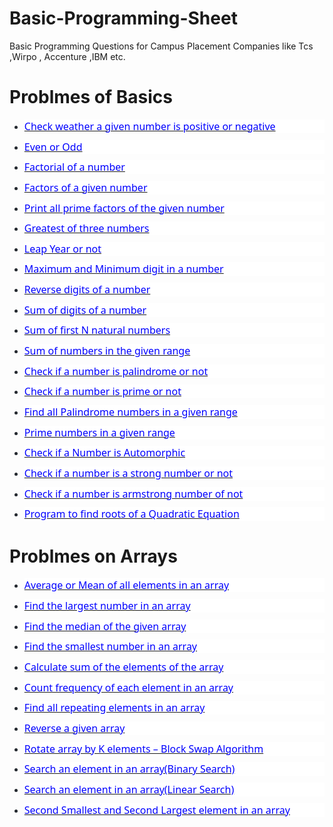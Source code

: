 # Basic-Programming-Sheet
Basic Programming Questions for Campus Placement Companies like Tcs ,Wirpo , Accenture ,IBM etc.

<h1>Problmes of Basics</h1>

<ul style="margin-bottom:0cm;margin-top:0cm;" type="disc">
    <li style='margin-top:3.0pt;margin-right:0cm;margin-bottom:8.0pt;margin-left:0cm;line-height:normal;font-size:15px;font-family:"Calibri",sans-serif;color:#24292F;background:white;'><span style='font-size:16px;font-family:"Segoe UI",sans-serif;'><a href="https://github.com/vishnu9701/Basic-Programming-Sheet/blob/main/Basic%20Questions%20on%20Number/Check%20weather%20a%20given%20number%20is%20positive%20or%20negative.cpp" title="Check weather a given number is positive or negative.cpp"><span style="color:blue;">Check weather a given number is positive or negative</span></a></span></li>
    <li style='margin-top:3.0pt;margin-right:0cm;margin-bottom:8.0pt;margin-left:0cm;line-height:normal;font-size:15px;font-family:"Calibri",sans-serif;color:#24292F;background:white;'><span style='font-size:16px;font-family:"Segoe UI",sans-serif;'><a href="https://github.com/vishnu9701/Basic-Programming-Sheet/blob/main/Basic%20Questions%20on%20Number/Even%20or%20Odd.cpp" title="Even or Odd.cpp"><span style="color:blue;">Even or Odd</span></a></span></li>
    <li style='margin-top:3.0pt;margin-right:0cm;margin-bottom:8.0pt;margin-left:0cm;line-height:normal;font-size:15px;font-family:"Calibri",sans-serif;color:#24292F;background:white;'><span style='font-size:16px;font-family:"Segoe UI",sans-serif;'><a href="https://github.com/vishnu9701/Basic-Programming-Sheet/blob/main/Basic%20Questions%20on%20Number/Factorial%20of%20a%20number.cpp" title="Factorial of a number.cpp"><span style="color:blue;">Factorial of a number</span></a></span></li>
    <li style='margin-top:3.0pt;margin-right:0cm;margin-bottom:8.0pt;margin-left:0cm;line-height:normal;font-size:15px;font-family:"Calibri",sans-serif;color:#24292F;background:white;'><span style='font-size:16px;font-family:"Segoe UI",sans-serif;'><a href="https://github.com/vishnu9701/Basic-Programming-Sheet/blob/main/Basic%20Questions%20on%20Number/Factors%20of%20a%20given%20number.cpp" title="Factors of a given number.cpp"><span style="color:blue;">Factors of a given number</span></a></span></li>
    <li style='margin-top:3.0pt;margin-right:0cm;margin-bottom:8.0pt;margin-left:0cm;line-height:normal;font-size:15px;font-family:"Calibri",sans-serif;color:#24292F;background:white;'><span style='font-size:16px;font-family:"Segoe UI",sans-serif;'><a href="https://github.com/vishnu9701/Basic-Programming-Sheet/blob/main/Basic%20Questions%20on%20Number/Print%20all%20prime%20factors%20of%20the%20given%20number.cpp" title="Print all prime factors of the given number.cpp"><span style="color:blue;">Print all prime factors of the given number</span></a></span></li>
    <li style='margin-top:3.0pt;margin-right:0cm;margin-bottom:8.0pt;margin-left:0cm;line-height:normal;font-size:15px;font-family:"Calibri",sans-serif;color:#24292F;background:white;'><span style='font-size:16px;font-family:"Segoe UI",sans-serif;'><a href="https://github.com/vishnu9701/Basic-Programming-Sheet/blob/main/Basic%20Questions%20on%20Number/Greatest%20of%20three%20numbers.cpp" title="Greatest of three numbers.cpp"><span style="color:blue;">Greatest of three numbers</span></a></span></li>
    <li style='margin-top:3.0pt;margin-right:0cm;margin-bottom:8.0pt;margin-left:0cm;line-height:normal;font-size:15px;font-family:"Calibri",sans-serif;color:#24292F;background:white;'><span style='font-size:16px;font-family:"Segoe UI",sans-serif;'><a href="https://github.com/vishnu9701/Basic-Programming-Sheet/blob/main/Basic%20Questions%20on%20Number/Leap%20Year%20or%20not.cpp" title="Leap Year or not.cpp"><span style="color:blue;">Leap Year or not</span></a></span></li>
    <li style='margin-top:3.0pt;margin-right:0cm;margin-bottom:8.0pt;margin-left:0cm;line-height:normal;font-size:15px;font-family:"Calibri",sans-serif;color:#24292F;background:white;'><span style='font-size:16px;font-family:"Segoe UI",sans-serif;'><a href="https://github.com/vishnu9701/Basic-Programming-Sheet/blob/main/Basic%20Questions%20on%20Number/Maximum%20and%20Minimum%20digit%20in%20a%20number.cpp" title="Maximum and Minimum digit in a number.cpp"><span style="color:blue;">Maximum and Minimum digit in a number</span></a></span></li>
    <li style='margin-top:3.0pt;margin-right:0cm;margin-bottom:8.0pt;margin-left:0cm;line-height:normal;font-size:15px;font-family:"Calibri",sans-serif;color:#24292F;background:white;'><span style='font-size:16px;font-family:"Segoe UI",sans-serif;'><a href="https://github.com/vishnu9701/Basic-Programming-Sheet/blob/main/Basic%20Questions%20on%20Number/Reverse%20digits%20of%20a%20number.cpp" title="Reverse digits of a number.cpp"><span style="color:blue;">Reverse digits of a number</span></a></span></li>
    <li style='margin-top:3.0pt;margin-right:0cm;margin-bottom:8.0pt;margin-left:0cm;line-height:normal;font-size:15px;font-family:"Calibri",sans-serif;color:#24292F;background:white;'><span style='font-size:16px;font-family:"Segoe UI",sans-serif;'><a href="https://github.com/vishnu9701/Basic-Programming-Sheet/blob/main/Basic%20Questions%20on%20Number/Sum%20of%20digits%20of%20a%20number.cpp" title="Sum of digits of a number.cpp"><span style="color:blue;">Sum of digits of a number</span></a></span></li>
    <li style='margin-top:3.0pt;margin-right:0cm;margin-bottom:8.0pt;margin-left:0cm;line-height:normal;font-size:15px;font-family:"Calibri",sans-serif;color:#24292F;background:white;'><span style='font-size:16px;font-family:"Segoe UI",sans-serif;'><a href="https://github.com/vishnu9701/Basic-Programming-Sheet/blob/main/Basic%20Questions%20on%20Number/Sum%20of%20first%20N%20natural%20numbers.cpp" title="Sum of first N natural numbers.cpp"><span style="color:blue;">Sum of first N natural numbers</span></a></span></li>
    <li style='margin-top:3.0pt;margin-right:0cm;margin-bottom:8.0pt;margin-left:0cm;line-height:normal;font-size:15px;font-family:"Calibri",sans-serif;color:#24292F;background:white;'><span style='font-size:16px;font-family:"Segoe UI",sans-serif;'><a href="https://github.com/vishnu9701/Basic-Programming-Sheet/blob/main/Basic%20Questions%20on%20Number/Sum%20of%20numbers%20in%20the%20given%20range.cpp" title="Sum of numbers in the given range.cpp"><span style="color:blue;">Sum of numbers in the given range</span></a></span></li>
    <li style='margin-top:3.0pt;margin-right:0cm;margin-bottom:8.0pt;margin-left:0cm;line-height:normal;font-size:15px;font-family:"Calibri",sans-serif;color:#24292F;background:white;'><span style='font-size:16px;font-family:"Segoe UI",sans-serif;'><a href="https://github.com/vishnu9701/Basic-Programming-Sheet/blob/main/Basic%20Questions%20on%20Number/Check%20if%20a%20number%20is%20palindrome%20or%20not.cpp" title="Check if a number is palindrome or not.cpp"><span style="color:     blue;">Check if a number is palindrome or not</span></a></span></li>
    <li style='margin-top:3.0pt;margin-right:0cm;margin-bottom:8.0pt;margin-left:0cm;line-height:normal;font-size:15px;font-family:"Calibri",sans-serif;color:#24292F;background:white;'><span style='font-size:16px;font-family:"Segoe UI",sans-serif;'><a href="https://github.com/vishnu9701/Basic-Programming-Sheet/blob/main/Basic%20Questions%20on%20Number/Check%20if%20a%20number%20is%20prime%20or%20not.cpp" title="Check if a number is prime or not.cpp"><span style="color:blue;">Check if a number is prime or not</span></a></span></li>
    <li style='margin-top:3.0pt;margin-right:0cm;margin-bottom:8.0pt;margin-left:0cm;line-height:normal;font-size:15px;font-family:"Calibri",sans-serif;color:#24292F;background:white;'><span style='font-size:16px;font-family:"Segoe UI",sans-serif;'><a href="https://github.com/vishnu9701/Basic-Programming-Sheet/blob/main/Basic%20Questions%20on%20Number/Find%20all%20Palindrome%20numbers%20in%20a%20given%20range.cpp" title="Find all Palindrome numbers in a given range.cpp"><span style="color:blue;">Find all Palindrome numbers in a given range</span></a></span></li>
    <li style='margin-top:3.0pt;margin-right:0cm;margin-bottom:8.0pt;margin-left:0cm;line-height:normal;font-size:15px;font-family:"Calibri",sans-serif;color:#24292F;background:white;'><span style='font-size:16px;font-family:"Segoe UI",sans-serif;'><a href="https://github.com/vishnu9701/Basic-Programming-Sheet/blob/main/Basic%20Questions%20on%20Number/Prime%20numbers%20in%20a%20given%20range.cpp" title="Prime numbers in a given range.cpp"><span style="color:blue;">Prime numbers in a given range</span></a></span></li>
    <li style='margin-top:0cm;margin-right:0cm;margin-bottom:8.0pt;margin-left:0cm;line-height:normal;font-size:15px;font-family:"Calibri",sans-serif;color:#24292F;background:white;'><span style='font-size:16px;font-family:"Segoe UI",sans-serif;'><a href="https://github.com/vishnu9701/Basic-Programming-Sheet/blob/main/Basic%20Questions%20on%20Number/Check%20if%20a%20Number%20is%20Automorphic.cpp" title="Check if a Number is Automorphic.cpp"><span style="color:blue;">Check if a Number is Automorphic</span></a></span></li>
    <li style='margin-top:3.0pt;margin-right:0cm;margin-bottom:8.0pt;margin-left:0cm;line-height:normal;font-size:15px;font-family:"Calibri",sans-serif;color:#24292F;background:white;'><span style='font-size:16px;font-family:"Segoe UI",sans-serif;'><a href="https://github.com/vishnu9701/Basic-Programming-Sheet/blob/main/Basic%20Questions%20on%20Number/Check%20if%20a%20number%20is%20a%20strong%20number%20or%20not.cpp" title="Check if a number is a strong number or not.cpp"><span style="color:blue;">Check if a number is a strong number or not</span></a></span></li>
    <li style='margin-top:3.0pt;margin-right:0cm;margin-bottom:8.0pt;margin-left:0cm;line-height:normal;font-size:15px;font-family:"Calibri",sans-serif;color:#24292F;background:white;'><span style='font-size:16px;font-family:"Segoe UI",sans-serif;'><a href="https://github.com/vishnu9701/Basic-Programming-Sheet/blob/main/Basic%20Questions%20on%20Number/Check%20if%20a%20number%20is%20armstrong%20number%20of%20not.cpp" title="Check if a number is armstrong number of not.cpp"><span style="color:blue;">Check if a number is armstrong number of not</span></a></span></li>
    <li style='margin-top:3.0pt;margin-right:0cm;margin-bottom:8.0pt;margin-left:0cm;line-height:normal;font-size:15px;font-family:"Calibri",sans-serif;color:#24292F;background:white;'><span style='font-size:16px;font-family:"Segoe UI",sans-serif;'><a href="https://github.com/vishnu9701/Basic-Programming-Sheet/blob/main/Basic%20Questions%20on%20Number/Program%20to%20find%20roots%20of%20a%20Quadratic%20Equation.cpp" title="Program to find roots of a Quadratic Equation.cpp"><span style="color:blue;">Program to find roots of a Quadratic Equation</span></a></span></li>
</ul>

<h1>Problmes on Arrays</h1>

<ul style="margin-bottom:0cm;" type="disc">
    <li style='margin-top:0cm;margin-right:0cm;margin-bottom:8.0pt;margin-left:0cm;line-height:normal;font-size:15px;font-family:"Calibri",sans-serif;color:#24292F;background:white;'><span style='font-size:16px;font-family:"Segoe UI",sans-serif;'><a href="https://github.com/vishnu9701/Basic-Programming-Sheet/blob/main/Array/Average%20or%20Mean%20of%20all%20elements%20in%20an%20array.cpp" title="Average or Mean of all elements in an array.cpp"><span style="color:blue;">Average or Mean of all elements in an array</span></a></span></li>
    <li style='margin-top:3.0pt;margin-right:0cm;margin-bottom:8.0pt;margin-left:0cm;line-height:normal;font-size:15px;font-family:"Calibri",sans-serif;color:#24292F;background:white;'><span style='font-size:16px;font-family:"Segoe UI",sans-serif;'><a href="https://github.com/vishnu9701/Basic-Programming-Sheet/blob/main/Array/Find%20the%20largest%20number%20in%20an%20array.cpp" title="Find the largest number in an array.cpp"><span style="color:blue;">Find the largest number in an array</span></a></span></li>
    <li style='margin-top:3.0pt;margin-right:0cm;margin-bottom:8.0pt;margin-left:0cm;line-height:normal;font-size:15px;font-family:"Calibri",sans-serif;color:#24292F;background:white;'><span style='font-size:16px;font-family:"Segoe UI",sans-serif;'><a href="https://github.com/vishnu9701/Basic-Programming-Sheet/blob/main/Array/Find%20the%20median%20of%20the%20given%20array.cpp" title="Find the median of the given array.cpp"><span style="color:blue;">Find the median of the given array</span></a></span></li>
    <li style='margin-top:3.0pt;margin-right:0cm;margin-bottom:8.0pt;margin-left:0cm;line-height:normal;font-size:15px;font-family:"Calibri",sans-serif;color:#24292F;background:white;'><span style='font-size:16px;font-family:"Segoe UI",sans-serif;'><a href="https://github.com/vishnu9701/Basic-Programming-Sheet/blob/main/Array/Find%20the%20smallest%20number%20in%20an%20array.cpp" title="Find the smallest number in an array.cpp"><span style="color:blue;">Find the smallest number in an array</span></a></span></li>
    <li style='margin-top:3.0pt;margin-right:0cm;margin-bottom:8.0pt;margin-left:0cm;line-height:normal;font-size:15px;font-family:"Calibri",sans-serif;color:#24292F;background:white;'><span style='font-size:16px;font-family:"Segoe UI",sans-serif;'><a href="https://github.com/vishnu9701/Basic-Programming-Sheet/blob/main/Array/Calculate%20sum%20of%20the%20elements%20of%20the%20array.cpp" title="Calculate sum of the elements of the array.cpp"><span style="color:blue;">Calculate sum of the elements of the array</span></a></span></li>
    <li style='margin-top:3.0pt;margin-right:0cm;margin-bottom:8.0pt;margin-left:0cm;line-height:normal;font-size:15px;font-family:"Calibri",sans-serif;color:#24292F;background:white;'><span style='font-size:16px;font-family:"Segoe UI",sans-serif;'><a href="https://github.com/vishnu9701/Basic-Programming-Sheet/blob/main/Array/Count%20frequency%20of%20each%20element%20in%20an%20array.cpp" title="Count frequency of each element in an array.cpp"><span style="color:blue;">Count frequency of each element in an array</span></a></span></li>
    <li style='margin-top:3.0pt;margin-right:0cm;margin-bottom:8.0pt;margin-left:0cm;line-height:normal;font-size:15px;font-family:"Calibri",sans-serif;color:#24292F;background:white;'><span style='font-size:16px;font-family:"Segoe UI",sans-serif;'><a href="https://github.com/vishnu9701/Basic-Programming-Sheet/blob/main/Array/Find%20all%20repeating%20elements%20in%20an%20array.cpp" title="Find all repeating elements in an array.cpp"><span style="color:blue;">Find all repeating elements in an array</span></a></span></li>
    <li style='margin-top:3.0pt;margin-right:0cm;margin-bottom:8.0pt;margin-left:0cm;line-height:normal;font-size:15px;font-family:"Calibri",sans-serif;color:#24292F;background:white;'><span style='font-size:16px;font-family:"Segoe UI",sans-serif;'><a href="https://github.com/vishnu9701/Basic-Programming-Sheet/blob/main/Array/Reverse%20a%20given%20array.cpp" title="Reverse a given array.cpp"><span style="color:blue;">Reverse a given array</span></a></span></li>
    <li style='margin-top:3.0pt;margin-right:0cm;margin-bottom:8.0pt;margin-left:0cm;line-height:normal;font-size:15px;font-family:"Calibri",sans-serif;color:#24292F;background:white;'><span style='font-size:16px;font-family:"Segoe UI",sans-serif;'><a href="https://github.com/vishnu9701/Basic-Programming-Sheet/blob/main/Array/Rotate%20array%20by%20K%20elements%20%E2%80%93%20Block%20Swap%20Algorithm.cpp" title="Rotate array by K elements – Block Swap Algorithm.cpp"><span style="color:blue;">Rotate array by K elements &ndash; Block Swap Algorithm</span></a></span></li>
    <li style='margin-top:3.0pt;margin-right:0cm;margin-bottom:8.0pt;margin-left:0cm;line-height:normal;font-size:15px;font-family:"Calibri",sans-serif;color:#24292F;background:white;'><span style='font-size:16px;font-family:"Segoe UI",sans-serif;'><a href="https://github.com/vishnu9701/Basic-Programming-Sheet/blob/main/Array/Search%20an%20element%20in%20an%20array(Binary%20Search).cpp" title="Search an element in an array(Binary Search).cpp"><span style="color:blue;">Search an element in an array(Binary Search)</span></a></span></li>
    <li style='margin-top:3.0pt;margin-right:0cm;margin-bottom:8.0pt;margin-left:0cm;line-height:normal;font-size:15px;font-family:"Calibri",sans-serif;color:#24292F;background:white;'><span style='font-size:16px;font-family:"Segoe UI",sans-serif;'><a href="https://github.com/vishnu9701/Basic-Programming-Sheet/blob/main/Array/Search%20an%20element%20in%20an%20array(Linear%20Search).cpp" title="Search an element in an array(Linear Search).cpp"><span style="color:blue;">Search an element in an array(Linear Search)</span></a></span></li>
    <li style='margin-top:3.0pt;margin-right:0cm;margin-bottom:8.0pt;margin-left:0cm;line-height:normal;font-size:15px;font-family:"Calibri",sans-serif;color:#24292F;background:white;'><span style='font-size:16px;font-family:"Segoe UI",sans-serif;'><a href="https://github.com/vishnu9701/Basic-Programming-Sheet/blob/main/Array/Second%20Smallest%20and%20Second%20Largest%20element%20in%20an%20array.cpp" title="Second Smallest and Second Largest element in an array.cpp"><span style="color:blue;">Second Smallest and Second Largest element in an array</span></a></span></li>
</ul>
